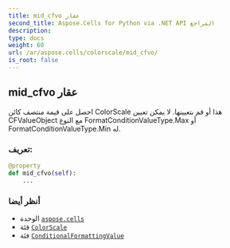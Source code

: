 ```yaml
---
title: mid_cfvo عقار
second_title: Aspose.Cells for Python via .NET API المراجع
description:
type: docs
weight: 60
url: /ar/aspose.cells/colorscale/mid_cfvo/
is_root: false
---
```

##  mid_cfvo عقار

احصل على قيمة منتصف كائن ColorScale هذا أو قم بتعيينها.
لا يمكن تعيين CFValueObject مع النوع FormatConditionValueType.Max أو FormatConditionValueType.Min له.
###  تعريف:
```python
@property
def mid_cfvo(self):
    ...
```

###  أنظر أيضا
* الوحدة [`aspose.cells`](../../)
* فئة [`ColorScale`](/cells/python-net/ar/aspose.cells/colorscale)
* فئة [`ConditionalFormattingValue`](/cells/python-net/ar/aspose.cells/conditionalformattingvalue)

